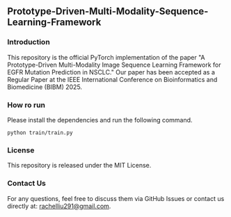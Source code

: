 ## Prototype-Driven-Multi-Modality-Sequence-Learning-Framework


### Introduction
This repository is the official PyTorch implementation of the paper "A Prototype-Driven Multi-Modality Image Sequence Learning Framework for EGFR Mutation Prediction in NSCLC." 
Our paper has been accepted as a Regular Paper at the IEEE International Conference on Bioinformatics and Biomedicine (BIBM) 2025.

### How ro run
Please install the dependencies and run the following command.

```python train/train.py```

### License

This repository is released under the MIT License.

### Contact Us

For any questions, feel free to discuss them via GitHub Issues or contact us directly at: rachelliu291@gmail.com.
